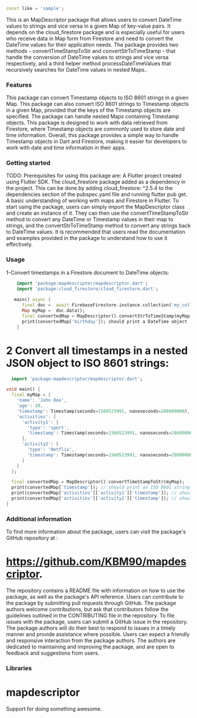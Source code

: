 

```dart
const like = 'sample';
```

This is an MapDescriptor package that allows users to convert DateTime values to strings and vice versa in a given Map of key-value pairs. It depends on the cloud_firestore package and is especially useful for users who receive data in Map form from Firestore and need to convert the DateTime values for their application needs. The package provides two methods - convertTimeStampToStr and convertStrToTimeStamp - that handle the conversion of DateTime values to strings and vice versa respectively, and a third helper method processDateTimeValues that recursively searches for DateTime values in nested Maps..

### Features
This package can convert Timestamp objects to ISO 8601 strings in a given Map. This package can also convert ISO 8601 strings to Timestamp objects in a given Map, provided that the keys of the Timestamp objects are specified. The package can handle nested Maps containing Timestamp objects. This package is designed to work with data retrieved from Firestore, where Timestamp objects are commonly used to store date and time information. Overall, this package provides a simple way to handle Timestamp objects in Dart and Firestore, making it easier for developers to work with date and time information in their apps.

### Getting started
TODO: Prerequisites for using this package are: A Flutter project created using Flutter SDK. The cloud_firestore package added as a dependency in the project. This can be done by adding cloud_firestore: ^2.5.4 to the dependencies section of the pubspec.yaml file and running flutter pub get. A basic understanding of working with maps and Firestore in Flutter. To start using the package, users can simply import the MapDescriptor class and create an instance of it. They can then use the convertTimeStampToStr method to convert any DateTime or Timestamp values in their map to strings, and the convertStrToTimeStamp method to convert any strings back to DateTime values. It is recommended that users read the documentation and examples provided in the package to understand how to use it effectively.

### Usage
1-Convert timestamps in a Firestore document to DateTime objects:
```dart
    import 'package:mapdescriptor/mapdescriptor.dart';
    import 'package:cloud_firestore/cloud_firestore.dart';
    
   main() async {
      final doc =  await FirebaseFirestore.instance.collection('my_collection').doc('my_doc').get();
      Map myMap =  doc.data();
      final convertedMap = MapDescriptor().convertStrToTimeStamp(myMap, haveTimeStamps: true, timeStampsKeys: [['birthday']]);
      print(convertedMap['birthday']); should print a DateTime object
    }
```    
# 2 Convert all timestamps in a nested JSON object to ISO 8601 strings:
```dart
  import 'package:mapdescriptor/mapdescriptor.dart';

void main() {
  final myMap = {
    'name': 'John Doe',
    'age': 30,
    'timestamp': Timestamp(seconds=1560523991, nanoseconds=286000000),
    'activities': {
      'activity1': {
        'type': 'sport',
        'timestamp': Timestamp(seconds=1560523991, nanoseconds=286000000),
      },
      'activity2': {
        'type': 'Netflix',
        'timestamp': Timestamp(seconds=1560523991, nanoseconds=286000000),
      }
    }
  };

  final convertedMap = MapDescriptor().convertTimeStampToStr(myMap);
  print(convertedMap['timestamp']); // should print an ISO 8601 string
  print(convertedMap['activities']['activity1']['timestamp']); // should print an ISO 8601 string
  print(convertedMap['activities']['activity2']['timestamp']); // should print an ISO 8601 string
}
```
### Additional information

To find more information about the package, users can visit the package's GitHub repository at :
# https://github.com/KBM90/mapdescriptor.
The repository contains a README file with information on how to use the package, as well as the package's API reference. Users can contribute to the package by submitting pull requests through GitHub. The package authors welcome contributions, but ask that contributors follow the guidelines outlined in the CONTRIBUTING file in the repository. To file issues with the package, users can submit a GitHub issue in the repository. The package authors will do their best to respond to issues in a timely manner and provide assistance where possible. Users can expect a friendly and responsive interaction from the package authors. The authors are dedicated to maintaining and improving the package, and are open to feedback and suggestions from users.

### Libraries

# mapdescriptor

Support for doing something awesome.
